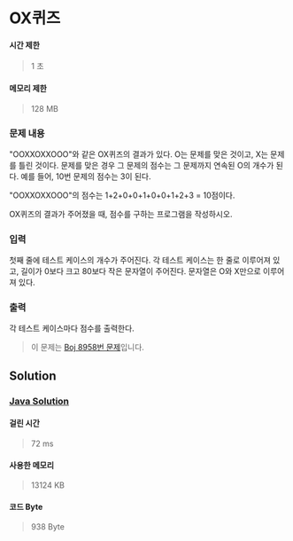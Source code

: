 # OX퀴즈


#### 시간 제한


> 1 초


#### 메모리 제한


> 128 MB


### 문제 내용


"OOXXOXXOOO"와 같은 OX퀴즈의 결과가 있다. O는 문제를 맞은 것이고, X는 문제를 틀린 것이다. 문제를 맞은 경우 그 문제의 점수는 그 문제까지 연속된 O의 개수가 된다. 예를 들어, 10번 문제의 점수는 3이 된다.

"OOXXOXXOOO"의 점수는 1+2+0+0+1+0+0+1+2+3 = 10점이다.

OX퀴즈의 결과가 주어졌을 때, 점수를 구하는 프로그램을 작성하시오.


### 입력


첫째 줄에 테스트 케이스의 개수가 주어진다. 각 테스트 케이스는 한 줄로 이루어져 있고, 길이가 0보다 크고 80보다 작은 문자열이 주어진다. 문자열은 O와 X만으로 이루어져 있다.


### 출력


각 테스트 케이스마다 점수를 출력한다.


> 이 문제는 [Boj 8958번 문제](https://www.acmicpc.net/problem/8958)입니다.


## Solution


### [Java Solution](./main.java)


#### 걸린 시간


> 72 ms


#### 사용한 메모리


> 13124 KB


#### 코드 Byte


> 938 Byte
